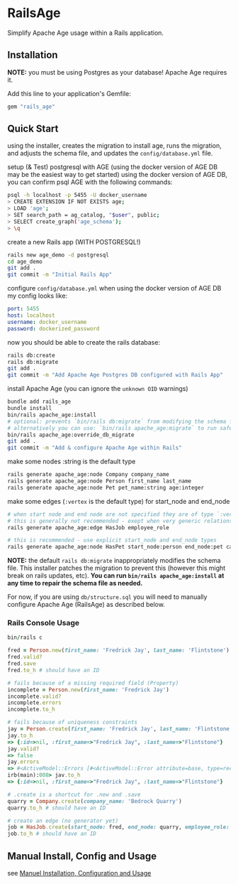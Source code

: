 # RailsAge

Simplify Apache Age usage within a Rails application.

## Installation

**NOTE:** you must be using Postgres as your database! Apache Age requires it.

Add this line to your application's Gemfile:

```ruby
gem "rails_age"
```

## Quick Start

using the installer, creates the migration to install age, runs the migration, and adjusts the schema file, and updates the `config/database.yml` file.

setup (& Test) postgresql with AGE (using the docker version of AGE DB may be the easiest way to get started)
using the docker version of AGE DB, you can confirm psql AGE with the following commands:
```bash
psql -h localhost -p 5455 -U docker_username
> CREATE EXTENSION IF NOT EXISTS age;
> LOAD 'age';
> SET search_path = ag_catalog, "$user", public;
> SELECT create_graph('age_schema');
> \q
```

create a new Rails app (WITH POSTGRESQL!)
```bash
rails new age_demo -d postgresql
cd age_demo
git add .
git commit -m "Initial Rails App"
```
configure `config/database.yml` when using the docker version of AGE DB my config looks like:
```yaml
port: 5455
host: localhost
username: docker_username
password: dockerized_password
```

now you should be able to create the rails database:
```bash
rails db:create
rails db:migrate
git add .
git commit -m "Add Apache Age Postgres DB configured with Rails App"
```

install Apache Age (you can ignore the `unknown OID` warnings)
```bash
bundle add rails_age
bundle install
bin/rails apache_age:install
# optional: prevents `bin/rails db:migrate` from modifying the schema file,
# alternatively you can use: `bin/rails apache_age:migrate` to run safe migrations
bin/rails apache_age:override_db_migrate
git add .
git commit -m "Add & configure Apache Age within Rails"
```

make some nodes :string is the default type
```bash
rails generate apache_age:node Company company_name
rails generate apache_age:node Person first_name last_name
rails generate apache_age:node Pet pet_name:string age:integer
```
make some edges (`:vertex` is the default type) for start_node and end_node
```bash
# when start node and end node are not specified they are of type `:vertex`
# this is generally not recommended - exept when very generic relationships are needed
rails generate apache_age:edge HasJob employee_role

# this is recommended - use explicit start_node and end_node types
rails generate apache_age:node HasPet start_node:person end_node:pet caretaker_role
```

**NOTE:** the default `rails db:migrate` inappropriately modifies the schema file. This installer patches the migration to prevent this (however this might break on rails updates, etc). **You can run `bin/rails apache_age:install` at any time to repair the schema file as needed.**

For now, if you are using `db/structure.sql` you will need to manually configure Apache Age (RailsAge) as described below.

### Rails Console Usage

```ruby
bin/rails c

fred = Person.new(first_name: 'Fredrick Jay', last_name: 'Flintstone')
fred.valid?
fred.save
fred.to_h # should have an ID

# fails because of a missing required field (Property)
incomplete = Person.new(first_name: 'Fredrick Jay')
incomplete.valid?
incomplete.errors
incomplete.to_h

# fails because of uniqueness constraints
jay = Person.create(first_name: 'Fredrick Jay', last_name: 'Flintstone')
jay.to_h
=> {:id=>nil, :first_name=>"Fredrick Jay", :last_name=>"Flintstone"}
jay.valid?
=> false
jay.errors
=> #<ActiveModel::Errors [#<ActiveModel::Error attribute=base, type=record not unique, options={}>, #<ActiveModel::Error attribute=first_name, type=property combination not unique, options={}>, #<ActiveModel::Error attribute=last_name, type=property combination not unique, options={}>]>
irb(main):008> jav.to_h
=> {:id=>nil, :first_name=>"Fredrick Jay", :last_name=>"Flintstone"}

# .create is a shortcut for .new and .save
quarry = Company.create(company_name: 'Bedrock Quarry')
quarry.to_h # should have an ID

# create an edge (no generator yet)
job = HasJob.create(start_node: fred, end_node: quarry, employee_role: 'Crane Operator')
job.to_h # should have an ID
```

## Manual Install, Config and Usage

see [Manuel Installation, Configuration and Usage](MANUAL_INSTALL.md)
